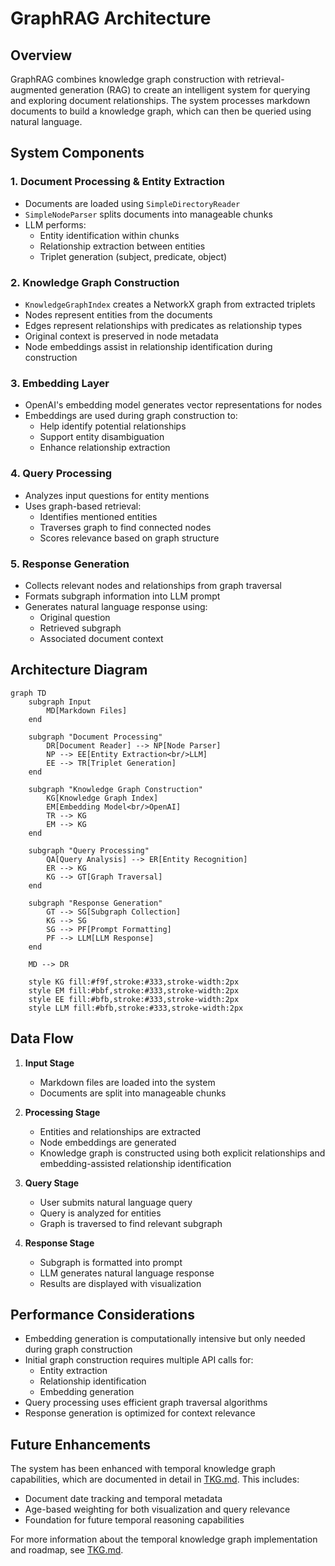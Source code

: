 # GraphRAG Architecture

## Overview

GraphRAG combines knowledge graph construction with retrieval-augmented generation (RAG) to create an intelligent system for querying and exploring document relationships. The system processes markdown documents to build a knowledge graph, which can then be queried using natural language.

## System Components

### 1. Document Processing & Entity Extraction
- Documents are loaded using `SimpleDirectoryReader`
- `SimpleNodeParser` splits documents into manageable chunks
- LLM performs:
  - Entity identification within chunks
  - Relationship extraction between entities
  - Triplet generation (subject, predicate, object)

### 2. Knowledge Graph Construction
- `KnowledgeGraphIndex` creates a NetworkX graph from extracted triplets
- Nodes represent entities from the documents
- Edges represent relationships with predicates as relationship types
- Original context is preserved in node metadata
- Node embeddings assist in relationship identification during construction

### 3. Embedding Layer
- OpenAI's embedding model generates vector representations for nodes
- Embeddings are used during graph construction to:
  - Help identify potential relationships
  - Support entity disambiguation
  - Enhance relationship extraction

### 4. Query Processing
- Analyzes input questions for entity mentions
- Uses graph-based retrieval:
  - Identifies mentioned entities
  - Traverses graph to find connected nodes
  - Scores relevance based on graph structure

### 5. Response Generation
- Collects relevant nodes and relationships from graph traversal
- Formats subgraph information into LLM prompt
- Generates natural language response using:
  - Original question
  - Retrieved subgraph
  - Associated document context

## Architecture Diagram

```mermaid
graph TD
    subgraph Input
        MD[Markdown Files]
    end

    subgraph "Document Processing"
        DR[Document Reader] --> NP[Node Parser]
        NP --> EE[Entity Extraction<br/>LLM]
        EE --> TR[Triplet Generation]
    end

    subgraph "Knowledge Graph Construction"
        KG[Knowledge Graph Index]
        EM[Embedding Model<br/>OpenAI]
        TR --> KG
        EM --> KG
    end

    subgraph "Query Processing"
        QA[Query Analysis] --> ER[Entity Recognition]
        ER --> KG
        KG --> GT[Graph Traversal]
    end

    subgraph "Response Generation"
        GT --> SG[Subgraph Collection]
        KG --> SG
        SG --> PF[Prompt Formatting]
        PF --> LLM[LLM Response]
    end

    MD --> DR

    style KG fill:#f9f,stroke:#333,stroke-width:2px
    style EM fill:#bbf,stroke:#333,stroke-width:2px
    style EE fill:#bfb,stroke:#333,stroke-width:2px
    style LLM fill:#bfb,stroke:#333,stroke-width:2px
```

## Data Flow

1. **Input Stage**
   - Markdown files are loaded into the system
   - Documents are split into manageable chunks

2. **Processing Stage**
   - Entities and relationships are extracted
   - Node embeddings are generated
   - Knowledge graph is constructed using both explicit relationships and embedding-assisted relationship identification

3. **Query Stage**
   - User submits natural language query
   - Query is analyzed for entities
   - Graph is traversed to find relevant subgraph

4. **Response Stage**
   - Subgraph is formatted into prompt
   - LLM generates natural language response
   - Results are displayed with visualization

## Performance Considerations

- Embedding generation is computationally intensive but only needed during graph construction
- Initial graph construction requires multiple API calls for:
  - Entity extraction
  - Relationship identification
  - Embedding generation
- Query processing uses efficient graph traversal algorithms
- Response generation is optimized for context relevance

## Future Enhancements

The system has been enhanced with temporal knowledge graph capabilities, which are documented in detail in [TKG.md](TKG.md). This includes:

- Document date tracking and temporal metadata
- Age-based weighting for both visualization and query relevance
- Foundation for future temporal reasoning capabilities

For more information about the temporal knowledge graph implementation and roadmap, see [TKG.md](TKG.md).
